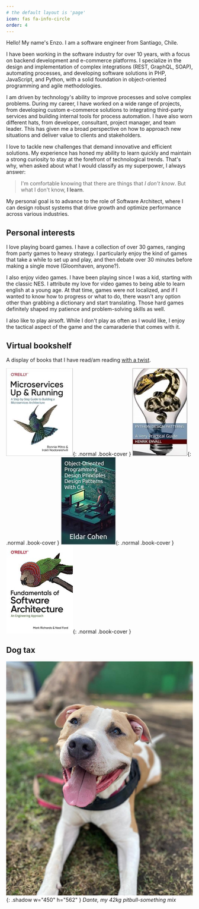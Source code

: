 ```yaml
---
# the default layout is 'page'
icon: fas fa-info-circle
order: 4
---
```


Hello! My name's Enzo. I am a software engineer from Santiago, Chile.

I have been working in the software industry for over 10 years, with a focus on backend development and e-commerce platforms.
I specialize in the design and implementation of complex integrations (REST, GraphQL, SOAP), automating processes,
and developing software solutions in PHP, JavaScript, and Python, with a solid foundation in object-oriented programming and agile methodologies.

I am driven by technology's ability to improve processes and solve complex problems.
During my career, I have worked on a wide range of projects, from developing custom e-commerce solutions to integrating third-party services and building internal tools for process automation.
I have also worn different hats, from developer, consultant, project manager, and team leader.
This has given me a broad perspective on how to approach new situations and deliver value to clients and stakeholders.

I love to tackle new challenges that demand innovative and efficient solutions.
My experience has honed my ability to learn quickly and maintain a strong curiosity to stay at the forefront of technological trends.
That's why, when asked about what I would classify as my superpower, I always answer:

> I'm comfortable knowing that there are things that *I don't know*. But what I don't know, **I learn**.

My personal goal is to advance to the role of Software Architect, where I can design robust systems that drive growth and optimize performance across various industries.

## Personal interests

I love playing board games. I have a collection of over 30 games, ranging from party games to heavy strategy.
I particularly enjoy the kind of games that take a while to set up and play, and then debate over 30 minutes before making a single move (Gloomhaven, anyone?).

I also enjoy video games. I have been playing since I was a kid, starting with the classic NES.
I attribute my love for video games to being able to learn english at a young age. At that time, games were not localized,
and if I wanted to know how to progress or what to do, there wasn't any option other than grabbing a dictionary and start translating.
Those hard games definitely shaped my patience and problem-solving skills as well.

I also like to play airsoft. While I don't play as often as I would like, I enjoy the tactical aspect of the game and the camaraderie that comes with it.

## Virtual bookshelf

A display of books that I have read/am reading [with a twist](/posts/virtual-bookshelf-with-progress).

![978-1492075455](/assets/img/books/978-1492075455.jpg){: .normal .book-cover }
![B0CBCY5ZHR](/assets/img/books/B0CBCY5ZHR.jpg){: .normal .book-cover }
![B0CLVMY1TC](/assets/img/books/B0CLVMY1TC.jpg){: .normal .book-cover }
![978-1492043454](/assets/img/books/978-1492043454.jpg){: .normal .book-cover }

## Dog tax
![Dante](/assets/img/dante.jpg){: .shadow w="450" h="562" }
_Dante, my 42kg pitbull-something mix_

<script src="{{ '/assets/js/reading-progress.js' | relative_url }}"></script>
